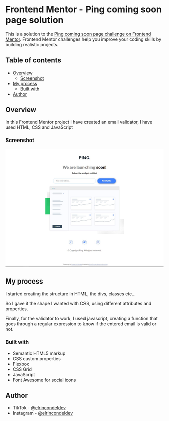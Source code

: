 # Frontend Mentor - Ping coming soon page solution

This is a solution to the [Ping coming soon page challenge on Frontend Mentor](https://www.frontendmentor.io/challenges/ping-single-column-coming-soon-page-5cadd051fec04111f7b848da). Frontend Mentor challenges help you improve your coding skills by building realistic projects. 

## Table of contents

- [Overview](#overview)
  - [Screenshot](#screenshot)
- [My process](#my-process)
  - [Built with](#built-with)
- [Author](#author)

## Overview

In this Frontend Mentor project I have created an email validator, I have used HTML, CSS and JavaScript

### Screenshot

![Project finished](./screenshot.JPG)

## My process

I started creating the structure in HTML, the divs, classes etc...

So I gave it the shape I wanted with CSS, using different attributes and properties.

Finally, for the validator to work, I used javascript, creating a function that goes through a regular expression to know if the entered email is valid or not.

### Built with

- Semantic HTML5 markup
- CSS custom properties
- Flexbox
- CSS Grid
- JavaScript
- Font Awesome for social icons

## Author

- TikTok - [@elrincondeldev](https://www.tiktok.com/@elrincondeldev)
- Instagram - [@elrincondeldev](https://www.instagram.com/elrincondeldev/)
